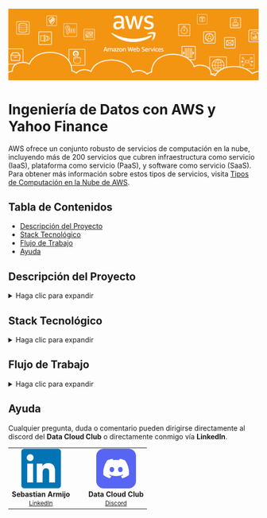 ![Banner](./Imagenes/AWS_Banner.jpg)

# Ingeniería de Datos con AWS y Yahoo Finance

AWS ofrece un conjunto robusto de servicios de computación en la nube, incluyendo más de 200 servicios que cubren infraestructura como servicio (IaaS), plataforma como servicio (PaaS), y software como servicio (SaaS). Para obtener más información sobre estos tipos de servicios, visita <a href="https://aws.amazon.com/es/types-of-cloud-computing/">Tipos de Computación en la Nube de AWS</a>.

## Tabla de Contenidos
- [Descripción del Proyecto](#descripción-del-proyecto)
- [Stack Tecnológico](#stack-tecnológico)
- [Flujo de Trabajo](#flujo-de-trabajo)
- [Ayuda](#ayuda)

## Descripción del Proyecto
<details>
<summary>Haga clic para expandir</summary>
<br>
En esta demostración, seleccionamos seis servicios de AWS, que son principalmente PaaS (Platform as a Service). Esto elimina la necesidad de administrar infraestructura subyacente como hardware y sistemas operativos. El objetivo del proyecto es crear un pipeline de datos automatizado que obtenga datos de la API de Yahoo Finance, realice un preprocesamiento de esos datos, y finalmente los ponga a disposición en un servicio accesible para consultas de usuarios.

</details>

## Stack Tecnológico
<details>
<summary>Haga clic para expandir</summary>
<br>
A continuación, detallamos las tecnologías que conforman nuestro stack:

![Servicios de AWS](./Imagenes/infra_aws.jpg)
<br>
1. **[AWS Lambda](https://docs.aws.amazon.com/lambda)**
   - **Descripción:** AWS Lambda es un servicio de computación sin servidor que permite ejecutar código en respuesta a eventos y automáticamente gestiona los recursos de cómputo. Nos permite ejecutar funciones sin necesidad de aprovisionar ni administrar servidores.
   - **Uso en este Proyecto:** Utilizamos Lambda para implementar funciones que se ejecutan periódicamente para obtener datos desde la API de Yahoo Finance. AWS Lambda nos permite ejecutar código sin aprovisionar ni administrar servidores. Simplemente subimos nuestro código y Lambda se encarga de todo lo necesario para ejecutar y escalar nuestro código con alta disponibilidad.

2. **[Amazon S3 (Simple Storage Service)](https://docs.aws.amazon.com/s3)**
   - **Descripción:** Amazon S3 es un servicio de almacenamiento de objetos que ofrece escalabilidad, disponibilidad de datos, y rendimiento de alta velocidad. Es ideal para almacenar y proteger cualquier cantidad de datos para una variedad de casos de uso, como aplicaciones de datos, sitios web y más.
   - **Uso en este Proyecto:** Este servicio de almacenamiento IaaS es usado para guardar los datos recogidos desde la API de Yahoo Finance. Amazon S3 ofrece almacenamiento escalable y duradero para cualquier cantidad de datos.

3. **[AWS Glue](https://docs.aws.amazon.com/glue)**
   - **Descripción:** AWS Glue es un servicio de ETL (extracción, transformación y carga) completamente administrado que facilita la preparación y carga de sus datos para el análisis. Con Glue, puedes crear y ejecutar trabajos ETL en cuestión de minutos.
   - **Uso en este Proyecto:** Encargado del procesamiento ETL, facilitando la preparación de los datos para su análisis. AWS Glue nos permite extraer datos de S3, transformarlos según nuestras necesidades y cargarlos en Amazon RDS.

4. **[Amazon RDS (Relational Database Service)](https://docs.aws.amazon.com/rds)**
   - **Descripción:** Amazon RDS facilita la configuración, operación y escalado de bases de datos relacionales en la nube. Proporciona capacidad rentable y redimensionable al tiempo que automatiza las tareas administrativas de administración de bases de datos.
   - **Uso en este Proyecto:** Almacena los datos preprocesados en un sistema de base de datos relacional, listos para ser consultados. Amazon RDS nos permite tener una base de datos gestionada donde se almacenan los datos transformados para su posterior consulta y análisis.

5. **[Amazon QuickSight](https://docs.aws.amazon.com/quicksight)**
   - **Descripción:** Amazon QuickSight es una herramienta de visualización de datos y business intelligence que permite crear y publicar paneles interactivos que incluyen visualizaciones avanzadas, análisis de datos, y más. Es un servicio de BI rápido, fácil de usar y basado en la nube.
   - **Uso en este Proyecto:** Herramienta de visualización de datos y business intelligence que se conecta directamente a Amazon RDS para ofrecer análisis visuales. Utilizamos QuickSight para crear dashboards y visualizaciones basadas en los datos almacenados en RDS.

6. **[Amazon EventBridge (anteriormente Amazon CloudWatch Events)](https://docs.aws.amazon.com/eventbridge)**
   - **Descripción:** Amazon EventBridge es un bus de eventos que facilita la conexión de aplicaciones utilizando datos generados por sus aplicaciones, software como servicio (SaaS) y servicios de AWS.
   - **Uso en este Proyecto:** Utilizado para programar y disparar funciones de AWS Lambda según un cronograma establecido. EventBridge nos permite automatizar la ejecución periódica de las funciones Lambda para obtener datos de Yahoo Finance regularmente.

Este stack tecnológico integral nos brinda las herramientas necesarias para gestionar grandes conjuntos de datos, realizar análisis complejos y presentar de manera efectiva los resultados a través de interfaces interactivas.
</details>

## Flujo de Trabajo
<details>
<summary>Haga clic para expandir</summary>

1. **Crear un bucket en Amazon S3:** Almacenamos los datos obtenidos desde la API de Yahoo Finance.

2. **Obtener datos de la API de Yahoo Finance usando AWS Lambda:** Automatizamos la recolección de datos de mercado de valores y los guardamos en S3.

3. **Procesar y transformar los datos con AWS Glue:** Preparamos los datos para su análisis realizando diversas transformaciones.

4. **Almacenar los datos en Amazon RDS:** Guardamos los datos procesados en una base de datos relacional, listos para ser consultados.

5. **Visualizar los datos con Amazon QuickSight:** Creamos visualizaciones interactivas para analizar los datos.

6. **Utilizar Amazon EventBridge para la programación:** Programamos y disparamos funciones de AWS Lambda según un cronograma establecido.

Haz Click [aquí](./Instructivo:%20Paso%20a%20Paso/) para ir al instructivo.
</details>

## Ayuda

Cualquier pregunta, duda o comentario pueden dirigirse directamente al discord del **Data Cloud Club** o directamente conmigo vía **LinkedIn**.

<table align="center" border="0" style="border-collapse: collapse;">
  <tr>
    <td align="center" style="border: none;">
      <img src="./Imagenes/LinkedIn_logo_initials.png.webp" alt="Sebastian Armijo" width="80"/>
      <br/>
      <strong style="font-size: 14px;">Sebastian Armijo</strong>
      <br/>
      <a href="https://www.linkedin.com/in/sebastianarmijo/" style="font-size: 12px;">LinkedIn</a>
    </td>
    <td align="center" style="padding-left: 30px; border: none;">
      <img src="./Imagenes/Discord_Logo.png" alt="Data Cloud Club" width="80"/>
      <br/>
      <strong style="font-size: 14px;">Data Cloud Club</strong>
      <br/>
      <a href="https://discord.gg/bpKXJz5ZQw" style="font-size: 12px;">Discord</a>
    </td>
  </tr>
</table>
